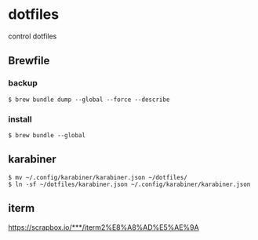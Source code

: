 # dotfiles
control dotfiles  

## Brewfile
### backup
    $ brew bundle dump --global --force --describe  
### install
    $ brew bundle --global

## karabiner
    $ mv ~/.config/karabiner/karabiner.json ~/dotfiles/  
    $ ln -sf ~/dotfiles/karabiner.json ~/.config/karabiner/karabiner.json  

## iterm
https://scrapbox.io/***/iterm2%E8%A8%AD%E5%AE%9A  
